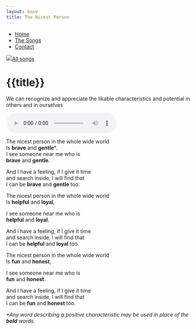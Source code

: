 ```yaml
---
layout: base
title: The Nicest Person
---
```

<nav>
    <ul class="nav">
      <li><a href="/">Home</a></li>
      <li class="active"><a href="/the-songs/">The Songs</a></li>
      <li><a href="/contact">Contact</a></li>
    </ul>
</nav>


<div class="block">
<a href="/the-songs"><img src="/img/arrow-left.svg"></a><a href="/the-songs">All songs</a>
</div>

<h1 class="song-title2">{{title}}</h1>

We can recognize and appreciate the likable characteristics and potential in others and in ourselves

<div>
    <audio controls="">
      <source src="/music/the-nicest-person.mp3" type="audio/mpeg">
      Your browser does not support the audio element.
    </audio>
  </div>

<span class="lyrics">

The nicest person in the whole wide world  
Is **brave** and **gentle***.  
I see someone near me who is  
**brave** and **gentle**.

And I have a feeling, if I give it time  
and search inside, I will find that  
I can be **brave** and **gentle** too.

The nicest person in the whole wide world  
Is **helpful** and **loyal**,

I see someone near me who is  
**helpful** and **loyal**.

And l have a feeling, if I give it time  
and search inside, l will find that  
l can be **helpful** and **loyal** too.

The nicest person in the whole wide world  
Is **fun** and **honest**, 

I see someone near me who is  
**fun** and **honest**.

And I have a feeling, if I give it time  
and search inside, I will find that  
I can be **fun** and **honest** too.

_*Any word describing a positive characteristic may be used in place of the **bold** words._

</span>